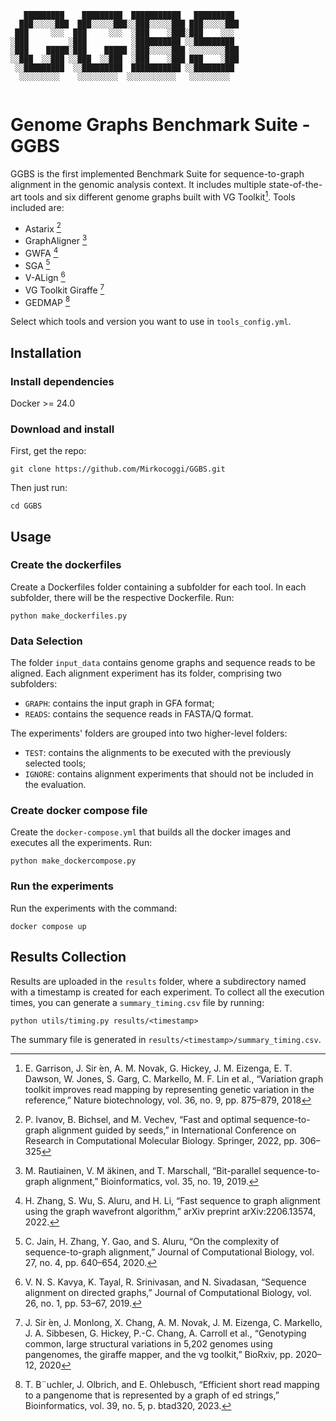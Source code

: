 ```
   █████████    █████████  ███████████   █████████ 
  ███░░░░░███  ███░░░░░███░░███░░░░░███ ███░░░░░███
 ███     ░░░  ███     ░░░  ░███    ░███░███    ░░░ 
░███         ░███          ░██████████ ░░█████████ 
░███    █████░███    █████ ░███░░░░░███ ░░░░░░░░███
░░███  ░░███ ░░███  ░░███  ░███    ░███ ███    ░███
 ░░█████████  ░░█████████  ███████████ ░░█████████ 
  ░░░░░░░░░    ░░░░░░░░░  ░░░░░░░░░░░   ░░░░░░░░░  
                                                   
```                                                 
                                                   
# Genome Graphs Benchmark Suite - GGBS
GGBS is the first implemented Benchmark Suite for sequence-to-graph alignment in the genomic analysis context. It includes multiple state-of-the-art tools and six different genome graphs built with VG Toolkit[^1]. Tools included are:

- Astarix [^2]
- GraphAligner [^3]
- GWFA [^4]
- SGA [^5]
- V-ALign [^6]
- VG Toolkit Giraffe [^7]
- GEDMAP [^8]

Select which tools and version you want to use in `tools_config.yml`.


## Installation

### Install dependencies
Docker >= 24.0

### Download and install
First, get the repo:
```
git clone https://github.com/Mirkocoggi/GGBS.git
```
Then just run:
```
cd GGBS
```

## Usage

### Create the dockerfiles

Create a Dockerfiles folder containing a subfolder for each tool.
In each subfolder, there will be the respective Dockerfile.
Run:
```
python make_dockerfiles.py
```

### Data Selection

The folder `input_data` contains genome graphs and sequence reads to be aligned.
Each alignment experiment has its folder, comprising two subfolders: 
  - `GRAPH`: contains the input graph in GFA format;
  - `READS`: contains the sequence reads in FASTA/Q format.

The experiments' folders are grouped into two higher-level folders:
  - `TEST`: contains the alignments to be executed with the previously selected tools;
  - `IGNORE`: contains alignment experiments that should not be included in the evaluation.

### Create docker compose file

Create the `docker-compose.yml` that builds all the docker images and executes all the experiments.
Run:
```
python make_dockercompose.py
```
### Run the experiments
Run the experiments with the command:
```       
docker compose up
``` 

## Results Collection
Results are uploaded in the `results` folder, where a subdirectory named with a timestamp is created for each experiment.
To collect all the execution times, you can generate a `summary_timing.csv` file by running:
```
python utils/timing.py results/<timestamp>
```
The summary file is generated in `results/<timestamp>/summary_timing.csv`.

[^1]: E. Garrison, J. Sir ́en, A. M. Novak, G. Hickey, J. M. Eizenga, E. T. Dawson, W. Jones, S. Garg, C. Markello, M. F. Lin et al., “Variation graph toolkit improves read mapping by representing genetic variation in the reference,” Nature biotechnology, vol. 36, no. 9, pp. 875–879, 2018
[^2]: P. Ivanov, B. Bichsel, and M. Vechev, “Fast and optimal sequence-to-graph alignment guided by seeds,” in International Conference on Research in Computational Molecular Biology. Springer, 2022, pp. 306–325
[^3]: M. Rautiainen, V. M ̈akinen, and T. Marschall, “Bit-parallel sequence-to-graph alignment,” Bioinformatics, vol. 35, no. 19, 2019.
[^4]: H. Zhang, S. Wu, S. Aluru, and H. Li, “Fast sequence to graph alignment using the graph wavefront algorithm,” arXiv preprint arXiv:2206.13574, 2022.
[^5]: C. Jain, H. Zhang, Y. Gao, and S. Aluru, “On the complexity of sequence-to-graph alignment,” Journal of Computational Biology, vol. 27, no. 4, pp. 640–654, 2020.
[^6]: V. N. S. Kavya, K. Tayal, R. Srinivasan, and N. Sivadasan, “Sequence alignment on directed graphs,” Journal of Computational Biology, vol. 26, no. 1, pp. 53–67, 2019.
[^7]: J. Sir ́en, J. Monlong, X. Chang, A. M. Novak, J. M. Eizenga, C. Markello, J. A. Sibbesen, G. Hickey, P.-C. Chang, A. Carroll et al., “Genotyping common, large structural variations in 5,202 genomes using pangenomes, the giraffe mapper, and the vg toolkit,” BioRxiv, pp. 2020–12, 2020
[^8]: T. B¨uchler, J. Olbrich, and E. Ohlebusch, “Efficient short read mapping to a pangenome that is represented by a graph of ed strings,” Bioinformatics, vol. 39, no. 5, p. btad320, 2023.


